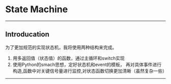 # State Machine
---

## Introducation

为了更加规范的实现状态机，我将使用两种结构来完成。

1. 用多返回值（状态值）的函数，通过主循环和switch实现
2. 使用Python的smach思想，定好状态机和event的模板，
再对具体事件进行构造,函数中对关键信号量进行监控,对状态函数切换更加清晰（虽然复杂一些）

---

